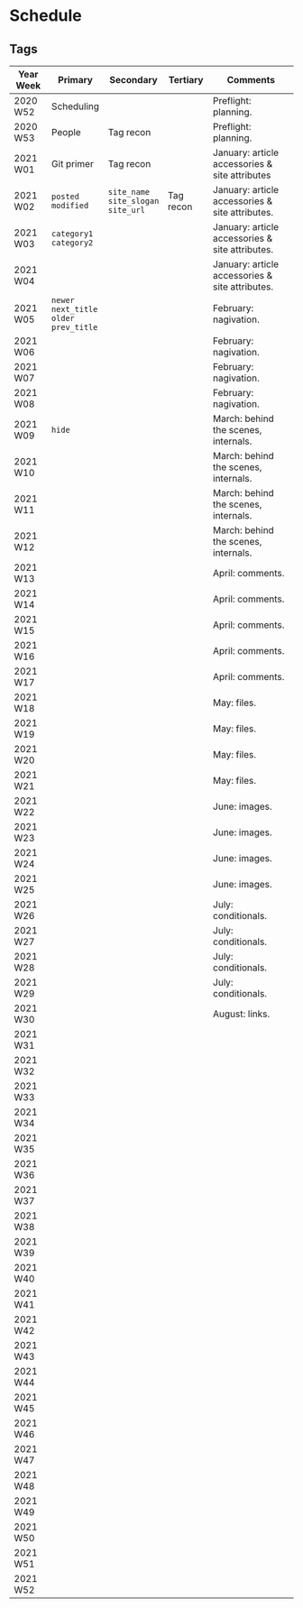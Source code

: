 # Schedule

## Tags

| Year Week | Primary | Secondary | Tertiary | Comments |
|-----------|---------|-----------|----------|----------|
| 2020 W52 | Scheduling |           |          | Preflight: planning. |
| 2020 W53 | People | Tag recon |          | Preflight: planning. |
| 2021 W01 | Git primer | Tag recon |          | January: article accessories & site attributes |
| 2021 W02 | `posted`<br/>`modified` | `site_name`<br/>`site_slogan`<br/>`site_url` | Tag recon | January: article accessories & site attributes. |
| 2021 W03 | `category1`<br/>`category2` |           |          | January: article accessories & site attributes. |
| 2021 W04 |         |           |          | January: article accessories & site attributes. |
| 2021 W05 | `newer`<br/>`next_title`<br/>`older`<br/>`prev_title` |           |          | February: nagivation. |
| 2021 W06 |         |           |          | February: nagivation. |
| 2021 W07 |         |           |          | February: nagivation. |
| 2021 W08 |         |           |          | February: nagivation. |
| 2021 W09 | `hide` |           |          | March: behind the scenes, internals. |
| 2021 W10 |         |           |          | March: behind the scenes, internals. |
| 2021 W11 |         |           |          | March: behind the scenes, internals. |
| 2021 W12 |         |           |          | March: behind the scenes, internals. |
| 2021 W13 |         |           |          | April: comments. |
| 2021 W14 |         |           |          | April: comments. |
| 2021 W15 |         |           |          | April: comments. |
| 2021 W16 |         |           |          | April: comments. |
| 2021 W17 |         |           |          | April: comments. |
| 2021 W18 |         |           |          | May: files. |
| 2021 W19 |         |           |          | May: files. |
| 2021 W20 |         |           |          | May: files. |
| 2021 W21 |         |           |          | May: files. |
| 2021 W22 |         |           |          | June: images. |
| 2021 W23 |         |           |          | June: images. |
| 2021 W24 |         |           |          | June: images. |
| 2021 W25 |         |           |          | June: images. |
| 2021 W26 |         |           |          | July: conditionals. |
| 2021 W27 |         |           |          | July: conditionals. |
| 2021 W28 |         |           |          | July: conditionals. |
| 2021 W29 |         |           |          | July: conditionals. |
| 2021 W30 |         |           |          | August: links. |
| 2021 W31 |         |           |          |          |
| 2021 W32 |         |           |          |          |
| 2021 W33 |         |           |          |          |
| 2021 W34 |         |           |          |          |
| 2021 W35 |         |           |          |          |
| 2021 W36 |         |           |          |          |
| 2021 W37 |         |           |          |          |
| 2021 W38 |         |           |          |          |
| 2021 W39 |         |           |          |          |
| 2021 W40 |         |           |          |          |
| 2021 W41 |         |           |          |          |
| 2021 W42 |         |           |          |          |
| 2021 W43 |         |           |          |          |
| 2021 W44 |         |           |          |          |
| 2021 W45 |         |           |          |          |
| 2021 W46 |         |           |          |          |
| 2021 W47 |         |           |          |          |
| 2021 W48 |         |           |          |          |
| 2021 W49 |         |           |          |          |
| 2021 W50 |         |           |          |          |
| 2021 W51 |         |           |          |          |
| 2021 W52 |         |           |          |          |
